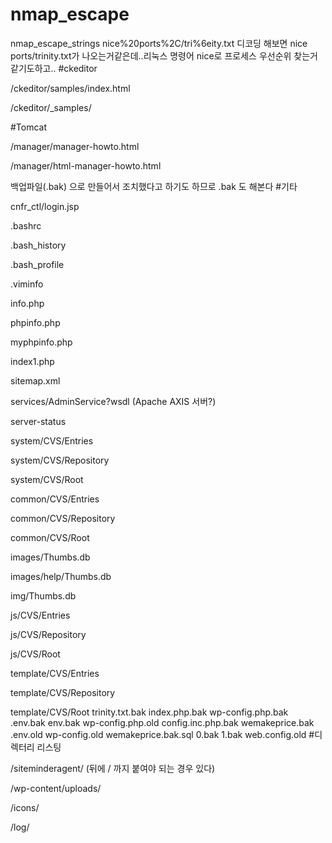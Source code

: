 # nmap_escape
nmap_escape_strings nice%20ports%2C/tri%6eity.txt
디코딩 해보면 nice ports/trinity.txt가 나오는거같은데..리눅스 명령어 nice로 프로세스 우선순위 찾는거같기도하고..
#ckeditor

/ckeditor/samples/index.html

/ckeditor/_samples/

#Tomcat

/manager/manager-howto.html

/manager/html-manager-howto.html

 

백업파일(.bak) 으로 만들어서 조치했다고 하기도 하므로 .bak 도 해본다
#기타

cnfr_ctl/login.jsp

.bashrc

.bash_history

.bash_profile

.viminfo

info.php

phpinfo.php

myphpinfo.php

index1.php

sitemap.xml

services/AdminService?wsdl (Apache AXIS 서버?)

server-status

system/CVS/Entries

system/CVS/Repository

system/CVS/Root

common/CVS/Entries

common/CVS/Repository

common/CVS/Root

images/Thumbs.db

images/help/Thumbs.db

img/Thumbs.db

js/CVS/Entries

js/CVS/Repository

js/CVS/Root

template/CVS/Entries

template/CVS/Repository

template/CVS/Root
trinity.txt.bak
index.php.bak
wp-config.php.bak
.env.bak
env.bak
wp-config.php.old
config.inc.php.bak
wemakeprice.bak
 .env.old
wp-config.old
wemakeprice.bak.sql
0.bak
1.bak
web.config.old
#디렉터리 리스팅

/siteminderagent/ (뒤에 / 까지 붙여야 되는 경우 있다)

/wp-content/uploads/

/icons/

/log/
